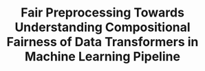 ---
key: ESEC-FSE-21
permalink: /papers/ESEC-FSE-21/
short_name: ESEC-FSE '21
title: Fair Preprocessing Towards Understanding Compositional Fairness of Data Transformers in Machine Learning Pipeline
bib: |
  @inproceedings{biswas21fair,
    author = {Sumon Biswas and Hridesh Rajan},
    title = {Fair Preprocessing: Towards Understanding Compositional Fairness of Data Transformers in Machine Learning Pipeline},
    booktitle = {ESEC/FSE'2021: The 29th ACM Joint European Software Engineering Conference and Symposium on the Foundations of Software Engineering},
    location = {Athens, Greece},
    month = {August 23-August 28, 2021},
    year = {2021},
    entrysubtype = {conference},
    abstract = {
      In recent years, many incidents have been reported where machine learning
      models exhibited discrimination among people based on race, sex, age, etc.
      Research has been conducted to measure and mitigate unfairness in machine
      learning models. For a machine learning task, it is a common practice to
      build a pipeline that includes an ordered set of data preprocessing stages
      followed by a classifier. However, most of the research on fairness has
      considered a single classifier based prediction task. What are the fairness
      impacts of the preprocessing stages in machine learning pipeline? Furthermore,
      studies showed that often the root cause of unfairness is ingrained in the
      data itself, rather than the model. But no research has been conducted to
      measure the unfairness caused by a specific transformation made in the data
      preprocessing stage. In this paper, we introduced the causal method of fairness
      to reason about the fairness impact of data preprocessing stages in ML pipeline.
      We leveraged existing metrics to define the fairness measures of the stages.
      Then we conducted a detailed fairness evaluation of the preprocessing stages
      in 37 pipelines collected from three different sources. Our results show
      that certain data transformers are causing the model to exhibit unfairness.
      We identified a number of fairness patterns in several categories of data
      transformers. Finally, we showed how the local fairness of a preprocessing
      stage composes in the global fairness of the pipeline. We used the fairness
      composition to choose appropriate downstream transformer that mitigates
      unfairness in the machine learning pipeline.
    }
  }
kind: conference
download_link: fair-preprocessing-fse21.pdf
publication_year: 2021
tags:
  - boa
---